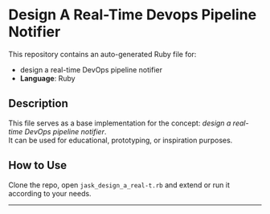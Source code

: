 # Design A Real-Time Devops Pipeline Notifier

This repository contains an auto-generated Ruby file for:

- design a real-time DevOps pipeline notifier
- **Language**: Ruby

## Description

This file serves as a base implementation for the concept: *design a real-time DevOps pipeline notifier*.  
It can be used for educational, prototyping, or inspiration purposes.

## How to Use

Clone the repo, open `jask_design_a_real-t.rb` and extend or run it according to your needs.

---


